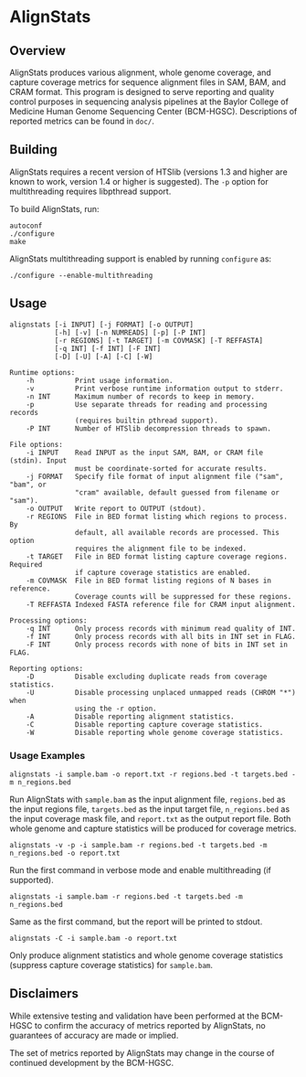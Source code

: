 # AlignStats

## Overview

AlignStats produces various alignment, whole genome coverage, and capture
coverage metrics for sequence alignment files in SAM, BAM, and CRAM format.
This program is designed to serve reporting and quality control purposes in
sequencing analysis pipelines at the Baylor College of Medicine Human Genome
Sequencing Center (BCM-HGSC). Descriptions of reported metrics can be found in
``doc/``.

## Building

AlignStats requires a recent version of HTSlib (versions 1.3 and higher are
known to work, version 1.4 or higher is suggested). The ``-p`` option for
multithreading requires libpthread support.

To build AlignStats, run:

    autoconf
    ./configure
    make

AlignStats multithreading support is enabled by running ``configure`` as:

    ./configure --enable-multithreading

## Usage

    alignstats [-i INPUT] [-j FORMAT] [-o OUTPUT]
               [-h] [-v] [-n NUMREADS] [-p] [-P INT]
               [-r REGIONS] [-t TARGET] [-m COVMASK] [-T REFFASTA]
               [-q INT] [-f INT] [-F INT]
               [-D] [-U] [-A] [-C] [-W]

    Runtime options:
        -h          Print usage information.
        -v          Print verbose runtime information output to stderr.
        -n INT      Maximum number of records to keep in memory.
        -p          Use separate threads for reading and processing records
                    (requires builtin pthread support).
        -P INT      Number of HTSlib decompression threads to spawn.

    File options:
        -i INPUT    Read INPUT as the input SAM, BAM, or CRAM file (stdin). Input
                    must be coordinate-sorted for accurate results.
        -j FORMAT   Specify file format of input alignment file ("sam", "bam", or
                    "cram" available, default guessed from filename or "sam").
        -o OUTPUT   Write report to OUTPUT (stdout).
        -r REGIONS  File in BED format listing which regions to process. By
                    default, all available records are processed. This option
                    requires the alignment file to be indexed.
        -t TARGET   File in BED format listing capture coverage regions. Required
                    if capture coverage statistics are enabled.
        -m COVMASK  File in BED format listing regions of N bases in reference.
                    Coverage counts will be suppressed for these regions.
        -T REFFASTA Indexed FASTA reference file for CRAM input alignment.

    Processing options:
        -q INT      Only process records with minimum read quality of INT.
        -f INT      Only process records with all bits in INT set in FLAG.
        -F INT      Only process records with none of bits in INT set in FLAG.

    Reporting options:
        -D          Disable excluding duplicate reads from coverage statistics.
        -U          Disable processing unplaced unmapped reads (CHROM "*") when
                    using the -r option.
        -A          Disable reporting alignment statistics.
        -C          Disable reporting capture coverage statistics.
        -W          Disable reporting whole genome coverage statistics.

### Usage Examples

    alignstats -i sample.bam -o report.txt -r regions.bed -t targets.bed -m n_regions.bed

Run AlignStats with ``sample.bam`` as the input alignment file,
``regions.bed`` as the input regions file, ``targets.bed`` as the input target
file, ``n_regions.bed`` as the input coverage mask file, and ``report.txt`` as
the output report file. Both whole genome and capture statistics will be
produced for coverage metrics.

    alignstats -v -p -i sample.bam -r regions.bed -t targets.bed -m n_regions.bed -o report.txt

Run the first command in verbose mode and enable multithreading (if supported).

    alignstats -i sample.bam -r regions.bed -t targets.bed -m n_regions.bed

Same as the first command, but the report will be printed to stdout.

    alignstats -C -i sample.bam -o report.txt

Only produce alignment statistics and whole genome coverage statistics
(suppress capture coverage statistics) for ``sample.bam``.

## Disclaimers

While extensive testing and validation have been performed at the BCM-HGSC to
confirm the accuracy of metrics reported by AlignStats, no guarantees of
accuracy are made or implied.

The set of metrics reported by AlignStats may change in the course of continued
development by the BCM-HGSC.
